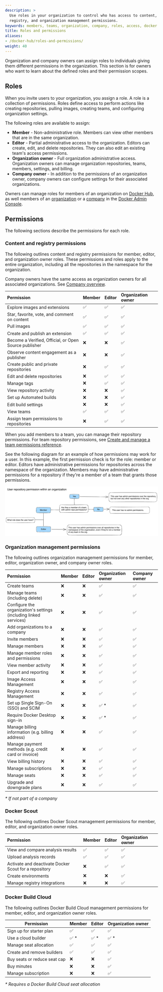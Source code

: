 ```yaml
---
description: >
  Use roles in your organization to control who has access to content,
  registry, and organization management permissions.
keywords: members, teams, organization, company, roles, access, docker hub, admin console, security
title: Roles and permissions
aliases:
- /docker-hub/roles-and-permissions/
weight: 40
---
```


Organization and company owners can assign roles to individuals giving them different permissions in the organization. This section is for owners who want to learn about the defined roles and their permission scopes.

## Roles

When you invite users to your organization, you assign a role. A role is a collection of permissions. Roles define access to perform actions like creating repositories, pulling images, creating teams, and configuring organization settings.

The following roles are available to assign:

- **Member** - Non-administrative role. Members can view other members that are in the same organization.
- **Editor** - Partial administrative access to the organization. Editors can create, edit, and delete repositories. They can also edit an existing team's access permissions.
- **Organization owner** - Full organization administrative access. Organization owners can manage organization repositories, teams, members, settings, and billing.
- **Company owner** - In addition to the permissions of an organization owner, company owners can configure settings for their associated organizations.

Owners can manage roles for members of an organization on [Docker Hub](../../admin/organization/members.md#update-a-member-role), as well members of an [organization](../../admin/organization/members.md#update-a-member-role) or a [company](../../admin/company/users.md#update-a-member-role) in the [Docker Admin Console](../../admin/index.md).

## Permissions

The following sections describe the permissions for each role.

### Content and registry permissions

The following outlines content and registry permissions for member, editor, and organization owner roles. These permissions and roles apply to the entire organization, including all the repositories in the namespace for the organization.

Company owners have the same access as organization owners for all associated organizations. See [Company overview](../../admin/company/index.md).

| Permission                                            | Member | Editor | Organization owner |
| :---------------------------------------------------- | :----- | :----- | :----------------- |
| Explore images and extensions                         | ✅     | ✅     | ✅                 |
| Star, favorite, vote, and comment on content          | ✅     | ✅     | ✅                 |
| Pull images                                           | ✅     | ✅     | ✅                 |
| Create and publish an extension                       | ✅     | ✅     | ✅                 |
| Become a Verified, Official, or Open Source publisher | ❌     | ❌     | ✅                 |
| Observe content engagement as a publisher             | ❌     | ❌     | ✅                 |
| Create public and private repositories                | ❌     | ✅     | ✅                 |
| Edit and delete repositories                          | ❌     | ✅     | ✅                 |
| Manage tags                                           | ❌     | ✅     | ✅                 |
| View repository activity                              | ❌     | ❌     | ✅                 |
| Set up Automated builds                               | ❌     | ❌     | ✅                 |
| Edit build settings                                   | ❌     | ❌     | ✅                 |
| View teams                                            | ✅     | ✅     | ✅                 |
| Assign team permissions to repositories               | ❌     | ✅     | ✅                 |

When you add members to a team, you can manage their repository permissions. For team repository permissions, see [Create and manage a team permissions reference](../../admin/organization/manage-a-team.md#permissions-reference).

See the following diagram for an example of how permissions may work for a user. In this example, the first permission check is for the role: member or editor. Editors have administrative permissions for repositories across the namespace of the organization. Members may have administrative permissions for a repository if they're a member of a team that grants those permissions.

![User repository permissions within an organization](../images/roles-and-permissions-member-editor-roles.png)

### Organization management permissions

The following outlines organization management permissions for member, editor, organization owner, and company owner roles.

| Permission                                                        | Member | Editor | Organization owner | Company owner |
| :---------------------------------------------------------------- | :----- | :----- | :----------------- | :------------ |
| Create teams                                                      | ❌     | ❌     | ✅                 | ✅            |
| Manage teams (including delete)                                   | ❌     | ❌     | ✅                 | ✅            |
| Configure the organization's settings (including linked services) | ❌     | ❌     | ✅                 | ✅            |
| Add organizations to a company                                    | ❌     | ❌     | ✅                 | ✅            |
| Invite members                                                    | ❌     | ❌     | ✅                 | ✅            |
| Manage members                                                    | ❌     | ❌     | ✅                 | ✅            |
| Manage member roles and permissions                               | ❌     | ❌     | ✅                 | ✅            |
| View member activity                                              | ❌     | ❌     | ✅                 | ✅            |
| Export and reporting                                              | ❌     | ❌     | ✅                 | ✅            |
| Image Access Management                                           | ❌     | ❌     | ✅                 | ✅            |
| Registry Access Management                                        | ❌     | ❌     | ✅                 | ✅            |
| Set up Single Sign-On (SSO) and SCIM                              | ❌     | ❌     | ✅ \*              | ✅            |
| Require Docker Desktop sign-in                                    | ❌     | ❌     | ✅ \*              | ✅            |
| Manage billing information (e.g. billing address)                 | ❌     | ❌     | ✅                 | ✅            |
| Manage payment methods (e.g. credit card or invoice)              | ❌     | ❌     | ✅                 | ✅            |
| View billing history                                              | ❌     | ❌     | ✅                 | ✅            |
| Manage subscriptions                                              | ❌     | ❌     | ✅                 | ✅            |
| Manage seats                                                      | ❌     | ❌     | ✅                 | ✅            |
| Upgrade and downgrade plans                                       | ❌     | ❌     | ✅                 | ✅            |

_\* If not part of a company_

### Docker Scout

The following outlines Docker Scout management permissions for member, editor, and organization owner roles.

| Permission                                            | Member | Editor | Organization owner |
| :---------------------------------------------------- | :----- | :----- | :----------------- |
| View and compare analysis results                     | ✅     | ✅     | ✅                 |
| Upload analysis records                               | ✅     | ✅     | ✅                 |
| Activate and deactivate Docker Scout for a repository | ❌     | ✅     | ✅                 |
| Create environments                                   | ❌     | ❌     | ✅                 |
| Manage registry integrations                          | ❌     | ❌     | ✅                 |

### Docker Build Cloud

The following outlines Docker Build Cloud management permissions for member, editor, and organization owner roles.

| Permission                   | Member | Editor | Organization owner |
| ---------------------------- | :----- | :----- | :----------------- |
| Sign up for starter plan     | ✅     | ✅     | ✅                 |
| Use a cloud builder          | ✅ \*  | ✅ \*  | ✅ \*              |
| Manage seat allocation       | ✅     | ✅     | ✅                 |
| Create and remove builders   | ✅     | ✅     | ✅                 |
| Buy seats or reduce seat cap | ❌     | ❌     | ✅                 |
| Buy minutes                  | ❌     | ❌     | ✅                 |
| Manage subscription          | ❌     | ❌     | ✅                 |

_\* Requires a Docker Build Cloud seat allocation_
